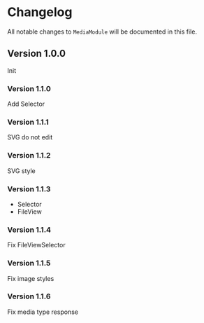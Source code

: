# Changelog

All notable changes to `MediaModule` will be documented in this file.

## Version 1.0.0
Init

### Version 1.1.0
Add Selector

### Version 1.1.1
SVG do not edit

### Version 1.1.2
SVG style

### Version 1.1.3
+ Selector
+ FileView

### Version 1.1.4
Fix FileViewSelector

### Version 1.1.5
Fix image styles

### Version 1.1.6
Fix media type response